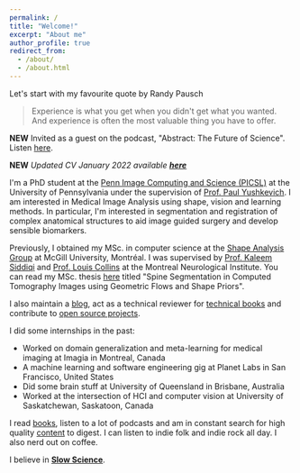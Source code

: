 ```yaml
---
permalink: /
title: "Welcome!"
excerpt: "About me"
author_profile: true
redirect_from: 
  - /about/
  - /about.html
---
```


Let's start with my favourite quote by Randy Pausch
> Experience is what you get when you didn't get what you wanted.
> And experience is often the most valuable thing you have to offer.

**NEW** Invited as a guest on the podcast, "Abstract: The Future of Science". Listen [here](https://anchor.fm/abstractcast).

**NEW** *Updated CV January 2022 available [**here**](https://github.com/Pulkit-Khandelwal/pulkit-khandelwal.github.io/blob/master/Pulkit_Khandelwal_CV.pdf)*

I'm a PhD student at the [Penn Image Computing and Science (PICSL)](http://picsl.upenn.edu/) at the University of Pennsylvania  under the supervision of [Prof. Paul Yushkevich](http://picsl.upenn.edu/people-staff-james-c-gee/faculty-staff/paul-yushkevich/). I am interested in Medical Image Analysis using shape, vision and learning methods. In particular, I'm interested in segmentation and registration of complex anatomical structures to aid image guided surgery and develop sensible biomarkers.

Previously, I obtained my MSc. in computer science at the [Shape Analysis Group](http://www.cim.mcgill.ca/~shape/) at McGill University, Montréal. I was supervised by [Prof. Kaleem Siddiqi](http://www.cim.mcgill.ca/~siddiqi/) and [Prof. Louis Collins](http://nist.mni.mcgill.ca/) at the Montreal Neurological Institute. You can read my MSc. thesis [here](https://escholarship.mcgill.ca/concern/theses/4b29bb21t) titled "Spine Segmentation in Computed
Tomography Images using Geometric Flows and Shape Priors".

I also maintain a [blog](https://pulkit-khandelwal.github.io/blog/), act as a technical reviewer for [technical books](https://github.com/TrainingByPackt/Applied-Supervised-Learning-with-R/tree/master/Lesson07) and contribute to [open source projects](https://github.com/Pulkit-Khandelwal/Reinforcement-Learning-Notebooks).

I did some internships in the past:
* Worked on domain generalization and meta-learning for medical imaging at Imagia in Montreal, Canada
* A machine learning and software engineering gig at Planet Labs in San Francisco, United States
* Did some brain stuff at University of Queensland in Brisbane, Australia
* Worked at the intersection of HCI and computer vision at University of Saskatchewan, Saskatoon, Canada


I read [books](https://pulkit-khandelwal.github.io/reading-list/), listen to a lot of podcasts and am in constant search for high quality [content](https://pulkit-khandelwal.github.io/websites/) to digest. I can listen to indie folk and indie rock all day. I also nerd out on coffee.

I believe in [**Slow Science**](http://slow-science.org/).
